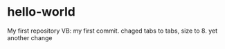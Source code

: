 # hello-world
My first repository
VB: my first commit.
chaged tabs to tabs, size to 8.
yet another change
